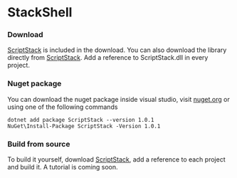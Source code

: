 # StackShell

### Download

[ScriptStack](https://github.com/zarat/ScriptStack) is included in the download. You can also download the library directly from [ScriptStack](https://github.com/zarat/ScriptStack). Add a reference to ScriptStack.dll in every project.

### Nuget package

You can download the nuget package inside visual studio, visit [nuget.org]([https://www.nuget.org/packages/ScriptStack/](https://www.nuget.org/packages/ScriptStack/)) or using one of the following commands

```
dotnet add package ScriptStack --version 1.0.1
NuGet\Install-Package ScriptStack -Version 1.0.1
```

### Build from source

To build it yourself, download [ScriptStack](https://github.com/zarat/ScriptStack), add a reference to each project and build it. A tutorial is coming soon.
